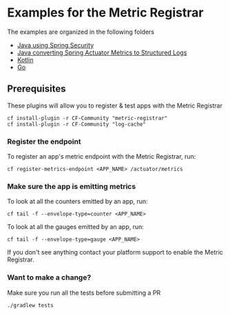 # Examples for the Metric Registrar

The examples are organized in the following folders 

* [Java using Spring Security](java-spring-security/)
* [Java converting Spring Actuator Metrics to Structured Logs](java-spring-actuator-metrics-to-structured-logs/)
* [Kotlin](kotlin/)
* [Go](golang/)


## Prerequisites
These plugins will allow you to register & test apps with the Metric Registrar

```
cf install-plugin -r CF-Community "metric-registrar"
cf install-plugin -r CF-Community "log-cache"
```

### Register the endpoint
To register an app's metric endpoint with the Metric Registrar, run:

```
cf register-metrics-endpoint <APP_NAME> /actuator/metrics
```

### Make sure the app is emitting metrics
To look at all the counters emitted by an app, run:

```
cf tail -f --envelope-type=counter <APP_NAME>
```

To look at all the gauges emitted by an app, run:

```
cf tail -f --envelope-type=gauge <APP_NAME>
```

If you don't see anything contact your platform support to enable the Metric Registrar.

### Want to make a change?

Make sure you run all the tests before submitting a PR
```
./gradlew tests
```
